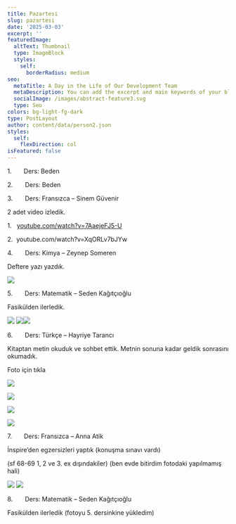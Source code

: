 ```yaml
---
title: Pazartesi
slug: pazartesi
date: '2025-03-03'
excerpt: ''
featuredImage:
  altText: Thumbnail
  type: ImageBlock
  styles:
    self:
      borderRadius: medium
seo:
  metaTitle: A Day in the Life of Our Development Team
  metaDescription: You can add the excerpt and main keywords of your blog post here.
  socialImage: /images/abstract-feature3.svg
  type: Seo
colors: bg-light-fg-dark
type: PostLayout
author: content/data/person2.json
styles:
  self:
    flexDirection: col
isFeatured: false
---
```





1.      
Ders: Beden





2.      
Ders: Beden





3.      
Ders: Fransızca – Sinem Güvenir


2 adet video izledik. 



1.   [youtube.com/watch?v=7AaejeFJ5-U](https://www.youtube.com/watch?v=7AaejeFJ5-U)

2.   youtube.com/watch?v=XqORLv7bJYw



4.      
Ders: Kimya – Zeynep Someren


Deftere yazı yazdık. 

![](/images/WhatsApp%20Image%202025-03-03%20at%2022.05.34.jpeg)



5.      
Ders: Matematik – Seden Kağıtçıoğlu



Fasikülden ilerledik.

![](/images/WhatsApp%20Image%202025-03-03%20at%2022.09.58%20\(2\).jpeg)
![](/images/WhatsApp%20Image%202025-03-03%20at%2022.09.58%20\(1\).jpeg)![](/images/WhatsApp%20Image%202025-03-03%20at%2022.09.58.jpeg)


6.      
Ders: Türkçe – Hayriye Tarancı

Kitaptan metin okuduk ve sohbet ettik. Metnin sonuna kadar geldik sonrasını okumadık. 

Foto için tıkla



![](/images/WhatsApp%20Image%202025-03-03%20at%2022.15.56.jpeg)

![](/images/WhatsApp%20Image%202025-03-03%20at%2022.15.57.jpeg)

![](/images/WhatsApp%20Image%202025-03-03%20at%2022.15.57%20\(1\).jpeg)

![](/images/WhatsApp%20Image%202025-03-03%20at%2022.15.57%20\(2\).jpeg)

7.      
Ders: Fransızca – Anna Atik

İnspire’den egzersizleri yaptık (konuşma sınavı vardı) 

(sf 68-69 1, 2 ve 3. ex dışındakiler) (ben evde bitirdim fotodaki yapılmamış hali)

![](/images/WhatsApp%20Image%202025-03-03%20at%2022.31.47.jpeg)
![](/images/WhatsApp%20Image%202025-03-03%20at%2022.31.47%20\(1\).jpeg)

8.      
Ders: Matematik – Seden Kağıtçıoğlu



Fasikülden ilerledik (fotoyu 5. dersinkine yükledim)
